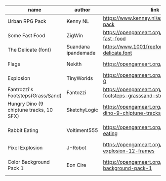 | name | author | link | usage |
| --- | --- | --- | --- |
| Urban RPG Pack | Kenny NL | https://www.kenney.nl/assets/rpg-urban-pack | bg, char sprites |
| Some Fast Food | ZigWin | https://opengameart.org/content/some-fast-food | pizza |
| The Delicate (font) | Suandana ipandemade | https://www.1001freefonts.com/the-delicate.font | font (ui) |
| Flags | Nekith | https://opengameart.org/content/flags-0 | respawn flag |
| Explosion | TinyWorlds | https://opengameart.org/content/explosion-0 | explosion sound|
| Fantrozzi's Footsteps(Grass/Sand) | Fantozzi | https://opengameart.org/content/fantozzis-footsteps-grasssand-stone | footstep sounds |
| Hungry Dino (9 chiptune tracks, 10 SFX) | SketchyLogic | https://opengameart.org/content/hungry-dino-9-chiptune-tracks-10-sfx | music |
| Rabbit Eating | Voltiment555 | https://opengameart.org/content/rabbit-eating | collectable collected sound |
| Pixel Explosion | J-Robot | https://opengameart.org/content/pixel-explosion-12-frames | explosion vfx |
| Color Background Pack 1 | Eon Cire | https://opengameart.org/content/color-background-pack-1 | main menu bg texture |
